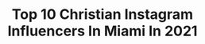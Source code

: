 ---
title: Top 10 Christian Instagram Influencers In Miami In 2021
description: >-
  Find top christian Instagram influencers in Miami in 2021. Most popular hashtags: #miami #youtube #viral.
platform: Instagram
hits: 39
text_top: Analyze the top-rated Instagram accounts on inBeat.
text_bottom: inBeat has 39 Instagram influencers like this in Miami, United States for you to pitch.
profiles:
  - username: "farahalezi"
    fullname: >-
      farah ayana alezi
    bio: >-
      Fashion model, book me, link in bio 👇🏽👇🏽👇🏽 Miami 📍
    location: "United States"
    followers: 5487
    engagement: 301
    commentsToLikes: 0.114617
    id: ck6u1nuf0muqn0j7183j6v9zw
    verified: false
    hashtags: "#miamifashionweek, #blackisbeautiful, #100modelssearch, #christian"
  - username: "meaganlee_1"
    fullname: >-
      Meg Lee 🌺
    bio: >-
      IT // CGM Miami // Directions // 10mgmt // ntatalent
    location: "United States"
    followers: 55392
    engagement: 317
    commentsToLikes: 0.058384
    id: ck15raigv6yz10i19cyzcfrib
    verified: false
    hashtags: "#revolveme, #akepofficial, #fallwinter, #superdown"
  - username: "alexshue"
    fullname: >-
      Alex Shue
    bio: >-
      🙏🏻 | Christian Entrepreneur 👤 | CEO @iconsocialmarketing 📲 | IG Branding & Marketing 📈 | Digital Marketing & E-commerce 📸 | Content @iconsocialmedia
    location: "United States"
    followers: 144167
    engagement: 218
    commentsToLikes: 0.156631
    id: ck8t15s5buih40j78j97257xw
    verified: false
    hashtags: "#socialmediamarketing, #mediaagency, #business, #smm"
  - username: "dominiquemrivera"
    fullname: >-
      𝔇𝔬𝔪𝔦𝔫𝔦𝔮𝔲𝔢
    bio: >-
      👸🏻✨🤷‍♀️♍️ Mixed, Christian, and Proud I sing Unicorn Chidren’s Foundation Junior Board Miss Lantana 2020 RIM Teen 2017-2018
    location: "United States"
    followers: 4899
    engagement: 1030
    commentsToLikes: 0.061936
    id: ck5zy77s99cqu0i14utsdwp2e
    verified: false
    hashtags: "#model, #brunette, #mixed, #curvy"
  - username: "iambleureese"
    fullname: >-
      BleuserVEVO🦋🌏
    bio: >-
      + Jesus ✝️ Tik Tok @iambleureese 🎶 + Artist✨ • Entertainer 🎬• 🏳️‍🌈 MIAMI🌴 dm for Promos 💰 •time is valuable, do not waste it ~LLJ🖤
    location: "United States"
    followers: 10109
    engagement: 210
    commentsToLikes: 0.080450
    id: ck5ckx1qvxs840i11ovchczda
    verified: false
    hashtags: "#youtuber, #llj, #influencerstakeoverflorida, #youtubechannel"
  - username: "chrisxmendez"
    fullname: >-
      Christian
    bio: >-
      Miami, FL 📍 Student of life 🌸 @lio_maldonado 💝
    location: "United States"
    followers: 6553
    engagement: 779
    commentsToLikes: 0.023150
    id: ck5qcbrpvpt0y0i11x97kc9lg
    verified: false
    hashtags: "#familyof4, #rupaulsdragraceseason12, #miamibeachpride, #workingoutinthesunisnotfun"
  - username: "oliverdog"
    fullname: >-
      Christian Meier
    bio: >-
      Professional quarantiner. Owner/partner @osakanikkei.miami
    location: "United States"
    followers: 792354
    engagement: 174
    commentsToLikes: 0.021974
    id: ck6tvbig6l9zk0j71twvakk83
    verified: true
    hashtags: "#film, #dreams, #alguien, #nationaldogday"
  - username: "_alexulloaa_"
    fullname: >-
      Alex Ulloa
    bio: >-
      🟠Oklahoma State Commit🟠 🔵Baseball Factory All-American 🔵 🔴Elite Squad Baseball ⚫️ ✝️Philippians 4:13✝️ 🏫 Calvary Christian Academy 🏫
    location: "United States"
    followers: 2589
    engagement: 2115
    commentsToLikes: 0.045471
    id: ck6tt9iq19dem0j710xplbx16
    verified: false
    hashtags: "#mvp, #begreat, #staysafe, #baseball"
  - username: "trinitybeat"
    fullname: >-
      CHRISTIAN • TRINITY
    bio: >-
      Panamanian Queen 👑 🇵🇦 Showgirl @ Lips Fort Lauderdale 💃🏽 NYC ✈️ MIA #AllBlackLivesMatter
    location: "United States"
    followers: 6546
    engagement: 686
    commentsToLikes: 0.057139
    id: ck8t0tjpmt9el0j78qjlzv473
    verified: false
    hashtags: "#dragqueensofinstagram, #fashion, #drag, #queer"
  - username: "christiancorsi"
    fullname: >-
      Christian Corsi
    bio: >-
      ▪️Electronic Music Producer ▪️Singer/Songwriter ▪️DJ 🔻Listen Now my new single “Take My Body”🔻🎵
    location: "United States"
    followers: 45705
    engagement: 78
    commentsToLikes: 0.072984
    id: ck15uyei4p31m0i192wnqt2qm
    verified: false
    hashtags: "#artistsoninstagram, #indiartist, #edmfam, #halloween"
---